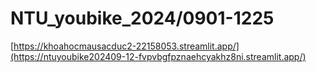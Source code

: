 # NTU_youbike_2024/0901-1225
[https://khoahocmausacduc2-22158053.streamlit.app/](https://ntuyoubike202409-12-fvpvbgfpznaehcyakhz8ni.streamlit.app/)
